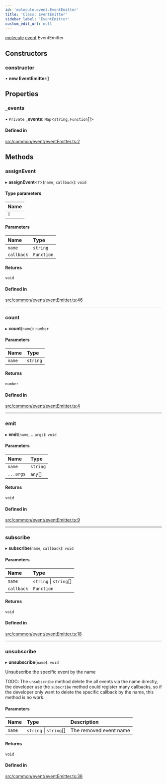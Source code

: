 ```yaml
---
id: 'molecule.event.EventEmitter'
title: 'Class: EventEmitter'
sidebar_label: 'EventEmitter'
custom_edit_url: null
---
```


[molecule](../namespaces/molecule).[event](../namespaces/molecule.event).EventEmitter

## Constructors

### constructor

• **new EventEmitter**()

## Properties

### \_events

• `Private` **\_events**: `Map`<`string`, `Function`[]\>

#### Defined in

[src/common/event/eventEmitter.ts:2](https://github.com/DTStack/molecule/blob/3c64296/src/common/event/eventEmitter.ts#L2)

## Methods

### assignEvent

▸ **assignEvent**<`T`\>(`name`, `callback`): `void`

#### Type parameters

| Name |
| :--- |
| `T`  |

#### Parameters

| Name       | Type       |
| :--------- | :--------- |
| `name`     | `string`   |
| `callback` | `Function` |

#### Returns

`void`

#### Defined in

[src/common/event/eventEmitter.ts:46](https://github.com/DTStack/molecule/blob/3c64296/src/common/event/eventEmitter.ts#L46)

---

### count

▸ **count**(`name`): `number`

#### Parameters

| Name   | Type     |
| :----- | :------- |
| `name` | `string` |

#### Returns

`number`

#### Defined in

[src/common/event/eventEmitter.ts:4](https://github.com/DTStack/molecule/blob/3c64296/src/common/event/eventEmitter.ts#L4)

---

### emit

▸ **emit**(`name`, ...`args`): `void`

#### Parameters

| Name      | Type     |
| :-------- | :------- |
| `name`    | `string` |
| `...args` | `any`[]  |

#### Returns

`void`

#### Defined in

[src/common/event/eventEmitter.ts:9](https://github.com/DTStack/molecule/blob/3c64296/src/common/event/eventEmitter.ts#L9)

---

### subscribe

▸ **subscribe**(`name`, `callback`): `void`

#### Parameters

| Name       | Type                   |
| :--------- | :--------------------- |
| `name`     | `string` \| `string`[] |
| `callback` | `Function`             |

#### Returns

`void`

#### Defined in

[src/common/event/eventEmitter.ts:18](https://github.com/DTStack/molecule/blob/3c64296/src/common/event/eventEmitter.ts#L18)

---

### unsubscribe

▸ **unsubscribe**(`name`): `void`

Unsubscribe the specific event by the name

TODO: The `unsubscribe` method delete the all events via the name directly, the developer
use the `subscribe` method could register many callbacks, so if the developer only want to delete the specific callback by the name,
this method is no work.

#### Parameters

| Name   | Type                   | Description            |
| :----- | :--------------------- | :--------------------- |
| `name` | `string` \| `string`[] | The removed event name |

#### Returns

`void`

#### Defined in

[src/common/event/eventEmitter.ts:36](https://github.com/DTStack/molecule/blob/3c64296/src/common/event/eventEmitter.ts#L36)
